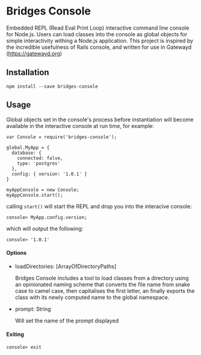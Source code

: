 
# Bridges Console

Embedded REPL (Read Eval Print Loop) interactive command line console for Node.js. Users can load classes into the console as global objects for simple interactivity withing a Node.js application. This project is inspired by the incredible usefulness of Rails console, and written for use in Gatewayd (https://gatewayd.org)

## Installation

    npm install --save bridges-console

## Usage

Global objects set in the console's process before instantiation will become available in the interactive console at run time, for example:

    var Console = require('bridges-console');

    global.MyApp = {
      database: {
        connected: false,
        type: 'postgres'
      },
      config: { version: '1.0.1' }
    }

    myAppConsole = new Console;
    myAppConsole.start();

calling `start()` will start the REPL and drop you into the interacive console:

    console> MyApp.config.version; 

which will output the following:

    console> '1.0.1'

#### Options

- loadDirectories: [ArrayOfDirectoryPaths]
    
  Bridges Console includes a tool to load classes from a directory using an opinionated naming scheme that converts the file name from snake case to camel case, then capitalises the first letter, an finally exports the class with its newly computed name to the global namespace.

- prompt: String

  Will set the name of the prompt displayed

#### Exiting

    console> exit 
    
